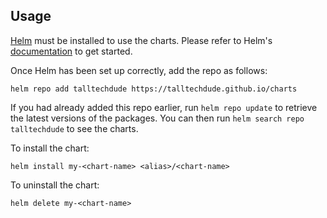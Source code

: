 ## Usage

[Helm](https://helm.sh) must be installed to use the charts.  Please refer to
Helm's [documentation](https://helm.sh/docs) to get started.

Once Helm has been set up correctly, add the repo as follows:

    helm repo add talltechdude https://talltechdude.github.io/charts

If you had already added this repo earlier, run `helm repo update` to retrieve
the latest versions of the packages.  You can then run `helm search repo
talltechdude` to see the charts.

To install the <chart-name> chart:

    helm install my-<chart-name> <alias>/<chart-name>

To uninstall the chart:

    helm delete my-<chart-name>